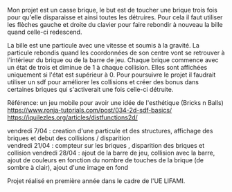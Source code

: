 Mon projet est un casse brique, le but est de toucher une brique trois fois pour qu'elle disparaisse et ainsi toutes les détruires. 
Pour cela il faut utiliser les flèches gauche et droite du clavier pour faire rebondir à nouveau la bille quand celle-ci redescend.

La bille est une particule avec une vitesse et soumis à la gravité.
La particule rebondis quand les coordonnées de son centre vont se retrouver à l'intérieur du brique ou de la barre de jeu.
Chaque brique commence avec un état de trois et diminue de 1 à chaque collision. Elles sont affichées uniquement si l'état est supérieur à 0.
Pour poursuivre le projet il faudrait utiliser un sdf pour améliorer les collisions et créer des bonus dans certaines briques qui s'activerait 
une fois celle-ci détruite.

Référence: un jeu mobile pour avoir une idée de l'esthétique (Bricks n Balls)
           https://www.ronja-tutorials.com/post/034-2d-sdf-basics/
           https://iquilezles.org/articles/distfunctions2d/

vendredi 7/04 : creation d'une particule et des structures, affichage des briques et debut des collisions / disparition  
vendredi 21/04 : compteur sur les briques , disparition des briques et collision 
vendredi 28/04 : ajout de la barre de jeu, collision avec la barre, ajout de couleurs en fonction du nombre de touches de la brique 
(de sombre à clair), ajout d'une image en fond 

Projet réalisé en première année dans le cadre de l'UE LIFAMI.
